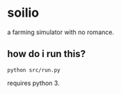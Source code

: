 # soilio
a farming simulator with no romance.

## how do i run this?
`python src/run.py`

requires python 3.
